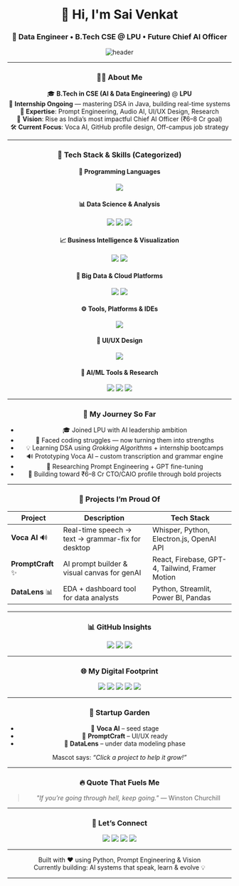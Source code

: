 <div align="center">

# 🌌 Hi, I'm **Sai Venkat**
### 🚀 Data Engineer • B.Tech CSE @ LPU • Future Chief AI Officer

![header](https://capsule-render.vercel.app/api?type=waving&color=004e92&height=140&section=header&text=Welcome%20to%20Sai's%20AI%20Lab&fontColor=ffffff&fontSize=28&fontAlignY=35)

---

### 👨‍💻 About Me


🎓 **B.Tech in CSE (AI & Data Engineering)** @ **LPU**  
📌 **Internship Ongoing** — mastering DSA in Java, building real-time systems  
🧠 **Expertise**: Prompt Engineering, Audio AI, UI/UX Design, Research  
🎯 **Vision**: Rise as India’s most impactful Chief AI Officer (₹6–8 Cr goal)  
🛠️ **Current Focus**: Voca AI, GitHub profile design, Off-campus job strategy

---

### 🧠 Tech Stack & Skills (Categorized)

#### 🔢 Programming Languages
<p>
  <img src="https://skillicons.dev/icons?i=python,java,sql" />
</p>

#### 📊 Data Science & Analysis
<p>
  <img src="https://skillicons.dev/icons?i=pandas,numpy" />
  <img src="https://img.shields.io/badge/Matplotlib-20232A?style=flat&logo=python&logoColor=white" />
  <img src="https://img.shields.io/badge/Seaborn-20232A?style=flat&logo=python&logoColor=white" />
</p>

#### 📈 Business Intelligence & Visualization
<p>
  <img src="https://skillicons.dev/icons?i=powerbi" />
  <img src="https://img.shields.io/badge/Excel-217346?style=flat&logo=microsoft-excel&logoColor=white" />
</p>

#### 💃 Big Data & Cloud Platforms
<p>
  <img src="https://img.shields.io/badge/Hadoop-66CCFF?style=flat&logo=apachehadoop&logoColor=black" />
  <img src="https://skillicons.dev/icons?i=aws,azure,mongodb,firebase" />
</p>

#### ⚙️ Tools, Platforms & IDEs
<p>
  <img src="https://skillicons.dev/icons?i=git,github,vscode,postman" />
</p>

#### 🎨 UI/UX Design
<p>
  <img src="https://skillicons.dev/icons?i=figma" />
</p>

#### 🧠 AI/ML Tools & Research
<p>
  <img src="https://img.shields.io/badge/Whisper_AI-000?style=flat&logo=openai&logoColor=white" />
  <img src="https://img.shields.io/badge/LangChain-20232A?style=flat&logo=chainlink&logoColor=white" />
  <img src="https://img.shields.io/badge/OpenAI-412991?style=flat&logo=openai&logoColor=white" />
</p>

---

### 🚤 My Journey So Far
- 🎓 Joined LPU with AI leadership ambition
- 🤯 Faced coding struggles — now turning them into strengths
- 💡 Learning DSA using *Grokking Algorithms* + internship bootcamps
- 🔊 Prototyping Voca AI – custom transcription and grammar engine
- 🧪 Researching Prompt Engineering + GPT fine-tuning
- 🚀 Building toward ₹6–8 Cr CTO/CAIO profile through bold projects

---

### 🚀 Projects I’m Proud Of
| Project | Description | Tech Stack |
|--------|-------------|-------------|
| **Voca AI** 🔊 | Real-time speech → text → grammar-fix for desktop | Whisper, Python, Electron.js, OpenAI API |
| **PromptCraft** ✨ | AI prompt builder & visual canvas for genAI | React, Firebase, GPT-4, Tailwind, Framer Motion |
| **DataLens** 📊 | EDA + dashboard tool for data analysts | Python, Streamlit, Power BI, Pandas |

---

### 📊 GitHub Insights
<p align="center">
  <img src="https://github-readme-stats.vercel.app/api?username=sai-venkat&show_icons=true&theme=react" />
  <img src="https://github-readme-streak-stats.herokuapp.com?user=sai-venkat&theme=react" />
  <img src="https://github-readme-stats.vercel.app/api/top-langs/?username=sai-venkat&layout=compact&theme=react" />
</p>

---

### 🌐 My Digital Footprint
<p align="center">
  <a href="https://leetcode.com/sai-venkat"><img src="https://img.shields.io/badge/LeetCode-000?style=flat&logo=leetcode&logoColor=yellow" /></a>
  <a href="https://kaggle.com/sai-venkat"><img src="https://img.shields.io/badge/Kaggle-20BEFF?style=flat&logo=kaggle&logoColor=white" /></a>
  <a href="mailto:sai.venkat@email.com"><img src="https://img.shields.io/badge/Gmail-D14836?style=flat&logo=gmail&logoColor=white" /></a>
  <a href="https://linkedin.com/in/sai-venkat"><img src="https://img.shields.io/badge/LinkedIn-0077B5?style=flat&logo=linkedin&logoColor=white" /></a>
  <a href="https://twitter.com/sai_venkat"><img src="https://img.shields.io/badge/Twitter-1DA1F2?style=flat&logo=twitter&logoColor=white" /></a>
</p>

---

### 🌱 Startup Garden
- 🌱 **Voca AI** – seed stage
- 🌿 **PromptCraft** – UI/UX ready
- 🌳 **DataLens** – under data modeling phase

Mascot says: *“Click a project to help it grow!”*

---

### 🔥 Quote That Fuels Me
> _"If you’re going through hell, keep going."_ — Winston Churchill

---

### 🤝 Let’s Connect
<p align="center">
  <a href="https://linkedin.com/in/sai-venkat"><img src="https://img.shields.io/badge/LinkedIn-blue?style=for-the-badge&logo=linkedin" /></a>
  <a href="mailto:sai.venkat@email.com"><img src="https://img.shields.io/badge/Gmail-red?style=for-the-badge&logo=gmail" /></a>
  <a href="https://leetcode.com/sai-venkat"><img src="https://img.shields.io/badge/LeetCode-black?style=for-the-badge&logo=leetcode" /></a>
  <a href="https://kaggle.com/sai-venkat"><img src="https://img.shields.io/badge/Kaggle-blue?style=for-the-badge&logo=kaggle" /></a>
</p>

---

<p align="center">
  Built with ❤️ using Python, Prompt Engineering & Vision
  <br />
  Currently building: AI systems that speak, learn & evolve 💡
</p>

---

<!-- Modular Section Comments for Auto-Update -->
<!-- START ABOUT --> <!-- END ABOUT -->
<!-- START STACK --> <!-- END STACK -->
<!-- START JOURNEY --> <!-- END JOURNEY -->
<!-- START PROJECTS --> <!-- END PROJECTS -->
<!-- START FOOTPRINT --> <!-- END FOOTPRINT -->
<!-- START CONNECT --> <!-- END CONNECT -->

</div>
